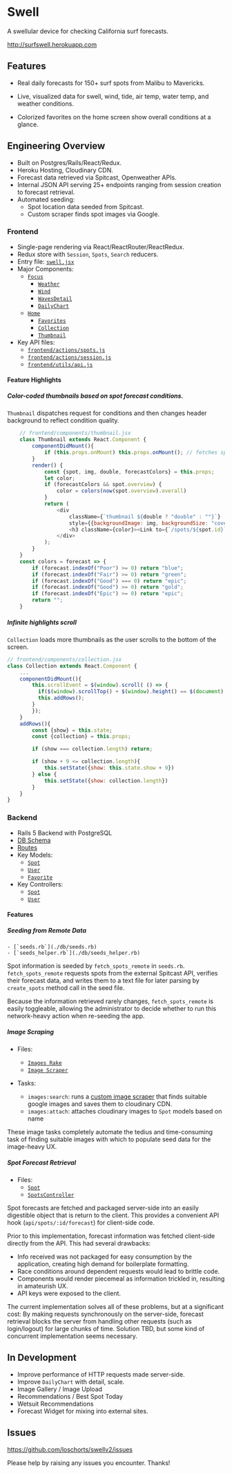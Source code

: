 # Swell

A swellular device for checking California surf forecasts.

http://surfswell.herokuapp.com

## Features

- Real daily forecasts for 150+ surf spots from Malibu to Mavericks.

- Live, visualized data for swell, wind, tide, air temp, water temp, and weather conditions.

- Colorized favorites on the home screen show overall conditions at a glance.

## Engineering Overview

- Built on Postgres/Rails/React/Redux.
- Heroku Hosting, Cloudinary CDN.
- Forecast data retrieved via Spitcast, Openweather APIs.
- Internal JSON API serving 25+ endpoints ranging from session creation to forecast retrieval.
- Automated seeding:
	- Spot location data seeded from Spitcast.
	- Custom scraper finds spot images via Google.

### Frontend

-	Single-page rendering via React/ReactRouter/ReactRedux.
- Redux store with `Session`, `Spots`, `Search` reducers.
- Entry file: [`swell.jsx`](./frontend/swell.jsx)
- Major Components: 
	- [`Focus`](./frontend/components/focus.jsx)
		- [`Weather`](./frontend/components/weather.jsx)
		- [`Wind`](./frontend/components/wind.jsx)
		- [`WavesDetail`](./frontend/components/waves_detail.jsx)
		- [`DailyChart`](./frontend/components/daily_chart.jsx)
	- [`Home`](./frontend/components/home.jsx)
		- [`Favorites`][favorites]
		- [`Collection`][collection]
		- [`Thumbnail`][thumbnail]
- Key API files: 
	- [`frontend/actions/spots.js`](./frontend/actions/spots.js)
	- [`frontend/actions/session.js`](./frontend/actions/spots.js)
	- [`frontend/utils/api.js`](./frontend/utils/api.js)


[thumbnail]: ./frontend/components/thumbnail.jsx
[favorites]: ./frontend/components/favorites.jsx
[collection]: ./frontend/components/collection.jsx

#### Feature Highlights
##### Color-coded thumbnails based on spot forecast conditions. 
`Thumbnail` dispatches request for conditions and then changes header background to reflect condition quality.

```js
	// frontend/components/thumbnail.jsx
	class Thumbnail extends React.Component {
		componentDidMount(){
			if (this.props.onMount) this.props.onMount(); // fetches spot overview
		}
		render() {
			const {spot, img, double, forecastColors} = this.props;
			let color;
			if (forecastColors && spot.overview) {
				color = colors(now(spot.overview).overall)
			}
			return (
				<div 
					className={`thumbnail ${double ? "double" : ""}`} 
					style={{backgroundImage: img, backgroundSize: "cover"}}>
					<h3 className={color}><Link to={`/spots/${spot.id}`}>{spot.name}</Link></h3>
				</div>	
			);
		}
	}
	const colors = forecast => {
		if (forecast.indexOf("Poor") >= 0) return "blue";
		if (forecast.indexOf("Fair") >= 0) return "green";
		if (forecast.indexOf("Good") === 0) return "epic";
		if (forecast.indexOf("Good") >= 0) return "gold";
		if (forecast.indexOf("Epic") >= 0) return "epic";
		return "";
	}
```
##### Infinite highlights scroll

`Collection` loads more thumbnails as the user scrolls to the bottom of the screen.

```js
// frontend/components/collection.jsx
class Collection extends React.Component {
	...
	componentDidMount(){
		this.scrollEvent = $(window).scroll( () => {
		  if($(window).scrollTop() + $(window).height() == $(document).height()) {
	      this.addRows();
	   	}
		});
	}
	addRows(){
		const {show} = this.state;
		const {collection} = this.props;

		if (show === collection.length) return;

		if (show + 9 <= collection.length){
			this.setState({show: this.state.show + 9})
		} else {
			this.setState({show: collection.length})
		}
	}
}
```

### Backend

- Rails 5 Backend with PostgreSQL
- [DB Schema](./db/schema.rb)
- [Routes](./config/routes.rb)
- Key Models: 
	- [`Spot`](./app/models/spot.rb)
	- [`User`](./app/models/user.rb)
	- [`Favorite`](./app/models/favorite.rb)
- Key Controllers:
	- [`Spot`](./app/controllers/spots_controller.rb)
	- [`User`](./app/controllers/user_controller.rb)
#### Features
##### Seeding from Remote Data
	- [`seeds.rb`](./db/seeds.rb)
	- [`seeds_helper.rb`](./db/seeds_helper.rb)

Spot information is seeded by `fetch_spots_remote` in `seeds.rb`. `fetch_spots_remote` requests spots from the external Spitcast API, verifies their forecast data, and writes them to a text file for later parsing by `create_spots` method call in the seed file. 

Because the information retrieved rarely changes, `fetch_spots_remote` is easily toggleable, allowing the administrator to decide whether to run this network-heavy action when re-seeding the app.

##### Image Scraping
- Files: 
	- [`Images Rake`](./lib/images.rake)
	- [`Image Scraper`](./lib/images_scraper.js)

- Tasks:
	- `images:search`: runs a [custom image scraper](./lib/image_scraper.js) that finds suitable google images and saves them to cloudinary CDN.
	- `images:attach`: attaches cloudinary images to `Spot` models based on name

These image tasks completely automate the tedius and time-consuming task of finding suitable images with which to populate seed data for the image-heavy UX.

##### Spot Forecast Retrieval
- Files: 
	- [`Spot`](./app/models/spot.rb)
	- [`SpotsController`](./app/controllers/spots_controller.rb)

Spot forecasts are fetched and packaged server-side into an easily digestible object that is return to the client. This provides a convenient API hook (`api/spots/:id/forecast`) for client-side code. 

Prior to this implementation, forecast information was fetched client-side directly from the API. This had several drawbacks: 
- Info received was not packaged for easy consumption by the application, creating high demand for boilerplate formatting.
- Race conditions around dependent requests would lead to brittle code.
- Components would render piecemeal as information trickled in, resulting in amateurish UX.
- API keys were exposed to the client.

The current implementation solves all of these problems, but at a significant cost: By making requests synchronously on the server-side, forecast retrieval blocks the server from handling other requests (such as login/logout) for large chunks of time. Solution TBD, but some kind of concurrent implementation seems necessary.

## In Development

- Improve performance of HTTP requests made server-side.
- Improve `DailyChart` with detail, scale.
- Image Gallery / Image Upload
- Recommendations / Best Spot Today
- Wetsuit Recommendations
- Forecast Widget for mixing into external sites.

## Issues

https://github.com/loschorts/swellv2/issues

Please help by raising any issues you encounter. Thanks!

